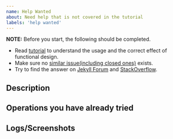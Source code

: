 ```yaml
---
name: Help Wanted
about: Need help that is not covered in the tutorial
labels: 'help wanted'
---
```


**NOTE:** Before you start, the following should be completed.

- Read [tutorial][tutorial] to understand the usage and the correct effect of functional design.
- Make sure no [similar issue(including closed ones)][issues] exists.
- Try to find the answer on [Jekyll Forum][forum] and [StackOverflow][stack_overflow].

[tutorial]: https://cotes2020.github.io/chirpy-demo/categories/tutorial/
[issues]: https://github.com/cotes2020/jekyll-theme-chirpy/issues?q=is%3Aissue
[forum]: https://talk.jekyllrb.com/
[stack_overflow]: https://stackoverflow.com/questions/tagged/jekyll

## Description

<!-- Please describe your need in detail. -->

## Operations you have already tried

<!-- Describe the effort you went through. -->

## Logs/Screenshots

<!-- If applicable, add logs/screenshots to help explain your problem. -->
